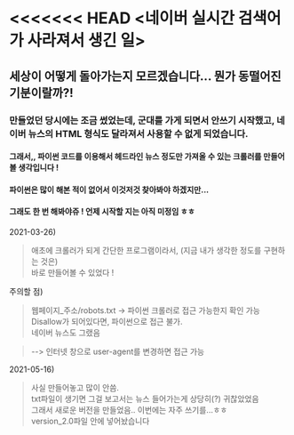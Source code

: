 <<<<<<< HEAD
<네이버 실시간 검색어가 사라져서 생긴 일>
======================================================
세상이 어떻게 돌아가는지 모르겠습니다...
뭔가 동떨어진 기분이랄까?!
-------------------------------------------------------

### 만들었던 당시에는 조금 썼었는데, 군대를 가게 되면서 안쓰기 시작했고, 네이버 뉴스의 HTML 형식도 달라져서 사용할 수 없게 되었습니다.  
  
#### 그래서,, 파이썬 코드를 이용해서 헤드라인 뉴스 정도만 가져올 수 있는 크롤러를 만들어 볼 생각입니다 !  
#### 파이썬은 많이 해본 적이 없어서 이것저것 찾아봐야 하겠지만...  
#### 그래도 한 번 해봐야쥬 ! 언제 시작할 지는 아직 미정임 ㅎㅎ  


2021-03-26)
>애초에 크롤러가 되게 간단한 프로그램이라서, (지금 내가 생각한 정도를 구현하는 것은)  
바로 만들어볼 수 있었다 !

주의할 점)
> 웹페이지_주소/robots.txt -> 파이썬 크롤러로 접근 가능한지 확인 가능  
Disallow가 되어있다면, 파이썬으로 접근 불가.  
네이버 뉴스도 그랬음

> --> 인터넷 창으로 user-agent를 변경하면 접근 가능

2021-05-16)  
>사실 만들어놓고 많이 안씀.  
>txt파일이 생기면 그걸 보고서는 뉴스 들어가는게 상당히(?) 귀찮았었음  
>그래서 새로운 버전을 만들었음.. 이번에는 자주 쓰기를...ㅎㅎ  
>version_2.0파일 안에 넣어놨습니다
